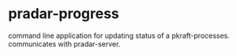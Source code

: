 # pradar-progress

command line application for updating status of a pkraft-processes. communicates with pradar-server.
